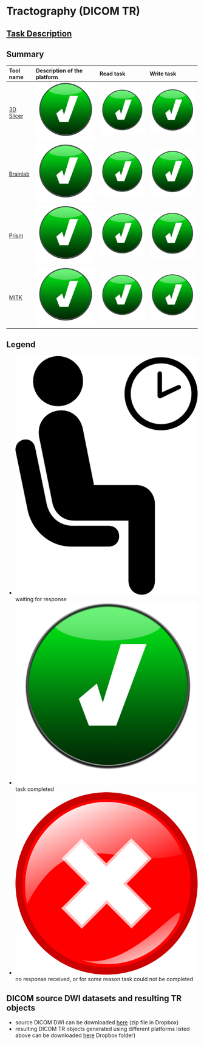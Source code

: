 # Tractography \(DICOM TR\)



## [Task Description](../../instructions/tractography-results-dicom-tr.md)

## Summary

| Tool name | Description of the platform | Read task | Write task |
| :--- | :--- | :--- | :--- |
| [3D Slicer](slicer.md) |  ![](../../.gitbook/assets/done.png)  |  ![](../../.gitbook/assets/done.png)  |  ![](../../.gitbook/assets/done.png)  |
| [Brainlab](brainlab.md) |  ![](../../.gitbook/assets/done%20%281%29.png)  |  ![](../../.gitbook/assets/done%20%281%29.png)  |  ![](../../.gitbook/assets/done%20%281%29.png)  |
| [Prism](prism.md) |  ![](../../.gitbook/assets/done.png)  |  ![](../../.gitbook/assets/done.png)  |  ![](../../.gitbook/assets/done.png)  |
| [MITK](mitk.md) |  ![](../../.gitbook/assets/done.png)  |  ![](../../.gitbook/assets/done.png)  |  ![](../../.gitbook/assets/done.png)  |

## Legend

* ![](../../.gitbook/assets/waiting.png)waiting for response
* ![](../../.gitbook/assets/done.png)task completed
* ![](../../.gitbook/assets/failed.png)no response received, or for some reason task could not be completed

## DICOM source DWI datasets and resulting TR objects

* source DICOM DWI can be downloaded [here](https://www.dropbox.com/sh/qv1mo5lg5bzykps/AAB721QJ1VjZUm4oUSAleHsWa?dl=1) \(zip file in Dropbox\)
* resulting DICOM TR objects generated using different platforms listed above can be downloaded [here](https://www.dropbox.com/sh/gmy2nt1mlfk1k2w/AADIdfcLUUZ8ViAh7i6x0aana?dl=0) Dropbox folder\)
